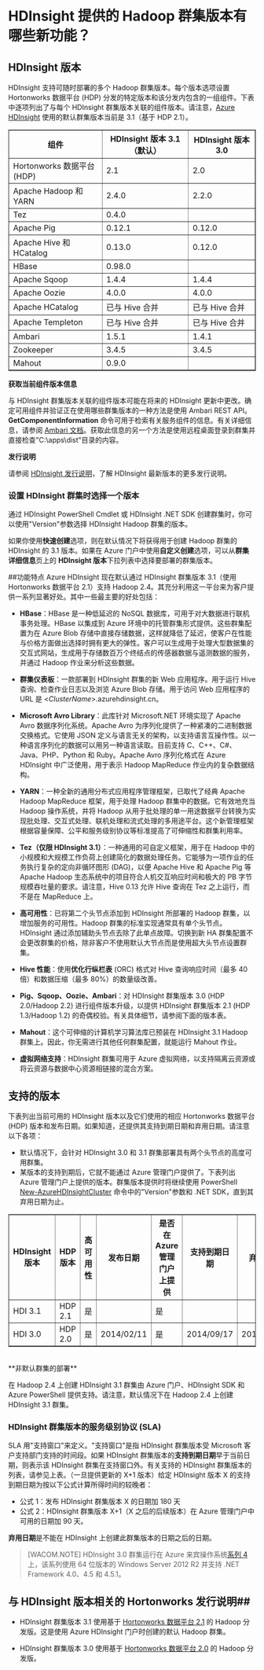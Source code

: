 <properties urlDisplayName="HDInsight Hadoop Version" pageTitle="HDInsight 的 Hadoop 群集版本有哪些新功能？| Azure" metaKeywords="hdinsight, hadoop, hdinsight hadoop, hadoop azure" description="HDInsight supports multiple Hadoop cluster versions deployable at any time. See the Hadoop and HortonWorks Data Platform (HDP) distribution versions supported." services="hdinsight" umbracoNaviHide="0" disqusComments="1" editor="cgronlun" manager="paulettm" title="What's new in the cluster versions provided by HDInsight?" authors="bradsev" />

<tags 
wacn.date="04/11/2015"
ms.service="hdinsight" ms.workload="big-data" ms.tgt_pltfrm="na" ms.devlang="na" ms.topic="article" ms.date="01/01/1900" ms.author="bradsev" />


# HDInsight 提供的 Hadoop 群集版本有哪些新功能？

## HDInsight 版本
HDInsight 支持可随时部署的多个 Hadoop 群集版本。每个版本选项设置 Hortonworks 数据平台 (HDP) 分发的特定版本和该分发内包含的一组组件。下表中逐项列出了与每个 HDInsight 群集版本关联的组件版本。请注意，[Azure HDInsight](/zh-cn/documentation/services/hdinsight) 使用的默认群集版本当前是 3.1（基于 HDP 2.1）。


<table border="1">
<tr><th>组件</th><th>HDInsight 版本 3.1（默认）</th><th>HDInsight 版本 3.0</th></tr>
<tr><td>Hortonworks 数据平台 (HDP)</td><td>2.1</td><td>2.0</td></tr>
<tr><td>Apache Hadoop 和 YARN</td><td>2.4.0</td><td>2.2.0</td></tr>
<tr><td>Tez</td><td>0.4.0</td><td></td></tr>
<tr><td>Apache Pig</td><td>0.12.1</td><td>0.12.0</td></tr>
<tr><td>Apache Hive 和 HCatalog</td><td>0.13.0</td><td>0.12.0</td></tr>
<tr><td>HBase </td><td>0.98.0</td><td></td></tr>
<tr><td>Apache Sqoop</td><td>1.4.4</td><td>1.4.4</td></tr>
<tr><td>Apache Oozie</td><td>4.0.0</td><td>4.0.0</td></tr>
<tr><td>Apache HCatalog</td><td>已与 Hive 合并</td><td>已与 Hive 合并</td></tr>
<tr><td>Apache Templeton</td><td>已与 Hive 合并</td><td>已与 Hive 合并</td></tr>
<tr><td>Ambari</td><td>1.5.1</td><td>1.4.1</td></tr>
<tr><td>Zookeeper</td><td>3.4.5</td><td>3.4.5</td></tr>
<tr><td>Mahout</td><td>0.9.0</td><td></td></tr>
</table>


**获取当前组件版本信息**

与 HDInsight 群集版本关联的组件版本可能在将来的 HDInsight 更新中更改。确定可用组件并验证正在使用哪些群集版本的一种方法是使用 Ambari REST API。**GetComponentInformation** 命令可用于检索有关服务组件的信息。有关详细信息，请参阅 [Ambari 文档][ambari-docs]。获取此信息的另一个方法是使用远程桌面登录到群集并直接检查"C:\apps\dist"目录的内容。


**发行说明**	

请参阅 [HDInsight 发行说明](/zh-cn/documentation/articles/hdinsight-release-notes/)，了解 HDInsight 最新版本的更多发行说明。

### 设置 HDInsight 群集时选择一个版本

通过 HDInsight PowerShell Cmdlet 或 HDInsight .NET SDK 创建群集时，你可以使用"Version"参数选择 HDInsight Hadoop 群集的版本。

如果你使用**快速创建**选项，则在默认情况下将获得用于创建 Hadoop 群集的 HDInsight 的 3.1 版本。如果在 Azure 门户中使用**自定义创建**选项，可以从**群集详细信息**页上的 **HDInsight 版本**下拉列表中选择要部署的群集版本。 

##功能特点
Azure HDInsight 现在默认通过 HDInsight 群集版本 3.1（使用 Hortonworks 数据平台 2.1）支持 Hadoop 2.4。其充分利用这一平台来为客户提供一系列显著好处。其中一些最主要的好处包括：

- **HBase**：HBase 是一种低延迟的 NoSQL 数据库，可用于对大数据进行联机事务处理。HBase 以集成到 Azure 环境中的托管群集形式提供。这些群集配置为在 Azure Blob 存储中直接存储数据，这样就降低了延迟，使客户在性能与价格方面做出选择时拥有更大的弹性。客户可以生成用于处理大型数据集的交互式网站，生成用于存储数百万个终结点的传感器数据与遥测数据的服务，并通过 Hadoop 作业来分析这些数据。

- **群集仪表板**：一款部署到 HDInsight 群集的新 Web 应用程序。用于运行 Hive 查询、检查作业日志以及浏览 Azure Blob 存储。用于访问 Web 应用程序的 URL 是 <*ClusterName*>.azurehdinsight.cn。

- **Microsoft Avro Library**：此库针对 Microsoft.NET 环境实现了 Apache Avro 数据序列化系统。Apache Avro 为序列化提供了一种紧凑的二进制数据交换格式。它使用 JSON 定义与语言无关的架构，以支持语言互操作性。以一种语言序列化的数据可以用另一种语言读取。目前支持 C、C++、C#、Java、PHP、Python 和 Ruby。Apache Avro 序列化格式在 Azure HDInsight 中广泛使用，用于表示 Hadoop MapReduce 作业内的复杂数据结构。

- **YARN**：一种全新的通用分布式应用程序管理框架，已取代了经典 Apache Hadoop MapReduce 框架，用于处理 Hadoop 群集中的数据。它有效地充当 Hadoop 操作系统，并将 Hadoop 从用于批处理的单一用途数据平台转换为实现批处理、交互式处理、联机处理和流式处理的多用途平台。这个新管理框架根据容量保障、公平和服务级别协议等标准提高了可伸缩性和群集利用率。

- **Tez（仅限 HDInsight 3.1）**：一种通用的可自定义框架，用于在 Hadoop 中的小规模和大规模工作负荷上创建简化的数据处理任务。它能够为一项作业的任务执行复杂的定向非循环图形 (DAG)，以便 Apache Hive 和 Apache Pig 等 Apache Hadoop 生态系统中的项目符合人机交互响应时间和极大的 PB 字节规模吞吐量的要求。请注意，Hive 0.13 允许 Hive 查询在 Tez 之上运行，而不是在 MapReduce 上。

- **高可用性**：已将第二个头节点添加到 HDInsight 所部署的 Hadoop 群集，以增加服务的可用性。Hadoop 群集的标准实现通常具有单个头节点。HDInsight 通过添加辅助头节点去除了此单点故障。切换到新 HA 群集配置不会更改群集的价格，除非客户不使用默认大节点而是使用超大头节点设置群集。

- **Hive 性能**：使用**优化行纵栏表** (ORC) 格式对 Hive 查询响应时间（最多 40 倍）和数据压缩（最多 80%）的数量级改善。

- **Pig、Sqoop、Oozie、Ambari**：对 HDInsight 群集版本 3.0 (HDP 2.0/Hadoop 2.2) 进行组件版本升级，以提供 HDInsight 群集版本 2.1 (HDP 1.3/Hadoop 1.2) 的奇偶校验。有关具体细节，请参阅下面的版本表。

- **Mahout**：这个可伸缩的计算机学习算法库已预装在 HDInsight 3.1 Hadoop 群集上。因此，你无需进行其他任何群集配置，就能运行 Mahout 作业。

- **虚拟网络支持**：HDInsight 群集可用于 Azure 虚拟网络，以支持隔离云资源或将云资源与数据中心资源相链接的混合方案。


## 支持的版本
下表列出当前可用的 HDInsight 版本以及它们使用的相应 Hortonworks 数据平台 (HDP) 版本和发布日期。如果知道，还提供其支持到期日期和弃用日期。请注意以下各项：

* 默认情况下，会针对 HDInsight 3.0 和 3.1 群集部署具有两个头节点的高度可用群集。
* 某版本的支持到期后，它就不能通过 Azure 管理门户提供了。下表列出 Azure 管理门户上提供的版本。群集版本提供时将继续使用 PowerShell [New-AzureHDInsightCluster](http://msdn.microsoft.com/zh-cn/library/dn593744.aspx) 命令中的"Version"参数和 .NET SDK，直到其弃用日期为止。 

<table border="1">
<tr><th>HDInsight 版本</th><th>HDP 版本</a><th>高可用性</th></th><th>发布日期</th><th>是否在 Azure 管理门户上提供</th><th>支持到期日期</th><th>弃用日期</th></tr>
<tr><td>HDI 3.1</td><td>HDP 2.1</td><td>是</td><td></td><td>是</td><td></td><td></td></tr>
<tr><td>HDI 3.0</td><td>HDP 2.0</td><td>是</td><td>2014/02/11</td><td>是</td><td>2014/09/17</td><td>2015/06/30</td></tr>
</table><br>
**非默认群集的部署**	

在 Hadoop 2.4 上创建 HDInsight 3.1 群集由 Azure 门户、HDInsight SDK 和 Azure PowerShell 提供支持。请注意，默认情况下在 Hadoop 2.4 上创建 HDInsight 3.1 群集。

### HDInsight 群集版本的服务级别协议 (SLA)

SLA 用"支持窗口"来定义。"支持窗口"是指 HDInsight 群集版本受 Microsoft 客户支持部门支持的时间段。如果 HDInsight 群集版本的**支持到期日期**早于当前日期，则表示该 HDInsight 群集在支持窗口外。有关支持的 HDInsight 群集版本的列表，请参见上表。（一旦提供更新的 X+1 版本）给定 HDInsight 版本 X 的支持到期日期为按以下公式计算所得时间的较晚者：  

- 公式 1：发布 HDInsight 群集版本 X 的日期加 180 天
- 公式 2：HDInsight 群集版本 X+1（X 之后的后续版本）在 Azure 管理门户中可用的日期加 90 天。

**弃用日期**是不能在 HDInsight 上创建此群集版本的日期之后的日期。

> [WACOM.NOTE] HDInsight 3.0 群集运行在 Azure 来宾操作系统[系列 4](http://msdn.microsoft.com/zh-cn/library/azure/ee924680.aspx#explanation)上，该系列使用 64 位版本的 Windows Server 2012 R2 并支持 .NET Framework 4.0、4.5 和 4.5.1。

## 与 HDInsight 版本相关的 Hortonworks 发行说明##


* HDInsight 群集版本 3.1 使用基于 [Hortonworks 数据平台 2.1][hdp-2-1-1] 的 Hadoop 分发版。这是使用 Azure HDInsight 门户时创建的默认 Hadoop 群集。

* HDInsight 群集版本 3.0 使用基于 [Hortonworks 数据平台 2.0][hdp-2-0-8] 的 Hadoop 分发版。



[image-hdi-versioning-versionscreen]: ./media/hdinsight-component-versioning/hdi-versioning-version-screen.png

[wa-forums]: http://www.windowsazure.cn/zh-cn/support/contact/

[connect-excel-with-hive-ODBC]: /zh-cn/documentation/articles/hdinsight-connect-excel-hive-ODBC-driver/

[hdp-2-1-1]: http://docs.hortonworks.com/HDPDocuments/HDP2/HDP-2.1.1/bk_releasenotes_hdp_2.1/content/ch_relnotes-hdp-2.1.1.html

[hdp-2-0-8]: http://docs.hortonworks.com/HDPDocuments/HDP2/HDP-2.0.8.0/bk_releasenotes_hdp_2.0/content/ch_relnotes-hdp2.0.8.0.html

[hdp-1-3-0]: http://docs.hortonworks.com/HDPDocuments/HDP1/HDP-1.3.0/bk_releasenotes_hdp_1.x/content/ch_relnotes-hdp1.3.0_1.html

[hdp-1-1-0]: http://docs.hortonworks.com/HDPDocuments/HDP1/HDP-Win-1.1/bk_releasenotes_HDP-Win/content/ch_relnotes-hdp-win-1.1.0_1.html

[ambari-docs]: https://github.com/apache/ambari/blob/trunk/ambari-server/docs/api/v1/index.md

[zookeeper]: http://zookeeper.apache.org/ 

